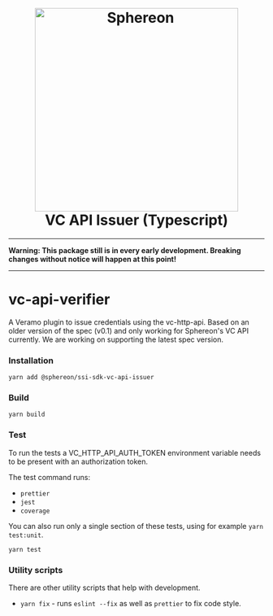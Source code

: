 <!--suppress HtmlDeprecatedAttribute -->
<h1 align="center">
  <br>
  <a href="https://www.sphereon.com"><img src="https://sphereon.com/content/themes/sphereon/assets/img/logo.svg" alt="Sphereon" width="400"></a>
  <br>VC API Issuer (Typescript) 
  <br>
</h1>

---

__Warning: This package still is in every early development. Breaking changes without notice will happen at this point!__

---

# vc-api-verifier
A Veramo plugin to issue credentials using the vc-http-api. Based on an older version of the spec (v0.1) and only working for Sphereon's VC API currently. We are working on supporting the latest spec version.

### Installation
```shell
yarn add @sphereon/ssi-sdk-vc-api-issuer
```

### Build
```shell
yarn build
```

### Test
To run the tests a VC_HTTP_API_AUTH_TOKEN environment variable needs to be present with an authorization token.

The test command runs:
* `prettier`
* `jest`
* `coverage`

You can also run only a single section of these tests, using for example `yarn test:unit`.
```shell
yarn test
```

### Utility scripts
There are other utility scripts that help with development.

* `yarn fix` - runs `eslint --fix` as well as `prettier` to fix code style.
